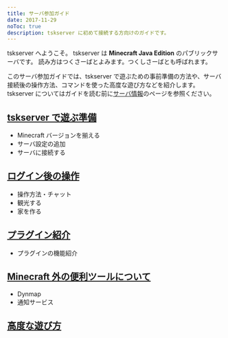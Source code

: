 ```yaml
---
title: サーバ参加ガイド
date: 2017-11-29
noToc: true
description: tskserver に初めて接続する方向けのガイドです。
---
```


tskserver へようこそ。
tskserver は **Minecraft Java Edition** のパブリックサーバです。
読み方はつくさーばとよみます。つくしさーばとも呼ばれます。

このサーバ参加ガイドでは、tskserver で遊ぶための事前準備の方法や、サーバ接続後の操作方法、コマンドを使った高度な遊び方などを紹介します。
tskserver についてはガイドを読む前に[サーバ情報](/about)のページを参照ください。

## [tskserver で遊ぶ準備](/introduction/prepare)
  * Minecraft バージョンを揃える
  * サーバ設定の追加
  * サーバに接続する

## [ログイン後の操作](/introduction/day1)
  * 操作方法・チャット
  * 観光する
  * 家を作る

## [プラグイン紹介](/introduction/plugins)
  * プラグインの機能紹介

## [Minecraft 外の便利ツールについて](/introduction/tools)
  * Dynmap
  * 通知サービス

## [高度な遊び方](/introduction/advanced)

<!-- ## [サーバに接続できない場合](/faq/cannot-connect) -->

